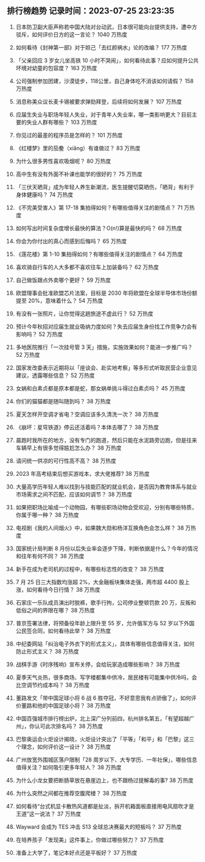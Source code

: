 
## 排行榜趋势 记录时间：2023-07-25 23:23:35
  
  1. 日本防卫副大臣声称若中国大陆对台动武，日本很可能向台提供支持，遭中方驳斥，如何评价日方的这一言论？ 1040 万热度
    
  2. 如何看待《封神第一部》对于妲己「去红颜祸水」论的改编？ 177 万热度
    
  3. 「父亲回应 3 岁女儿坐高铁 10 小时不哭闹」，如何看待此事？应如何提升公共环境对幼童的包容度？ 163 万热度
    
  4. 公司强制参加团建，沙漠徒步，118公里，自己身体吃不消该如何请假？ 158 万热度
    
  5. 消息称美众议长麦卡锡被要求弹劾拜登，后续将如何发展？ 107 万热度
    
  6. 应届生失业与职场年轻人失业，对于青年人失业率，哪一类影响更大？目前主要的失业人群有哪些？ 103 万热度
    
  7. 你见过的最差的程序员是怎样的？ 101 万热度
    
  8. 《红楼梦》里的茄鲞（xiǎng）有谁做过？ 83 万热度
    
  9. 为什么很多男性喜欢吸烟呢？ 80 万热度
    
  10. 高中生有没有外面不补课也能学的很好的？ 75 万热度
    
  11. 「三伏天晒背」成为年轻人养生新潮流，医生提醒切莫晒伤，「晒背」有利于身体健康吗？ 74 万热度
    
  12. 《不完美受害人》第 17-18 集拍得如何？有哪些值得关注的剧情点？ 71 万热度
    
  13. 如何写出时间复杂度增长最快的算法？O(n!)算是最快的吗？ 68 万热度
    
  14. 你会为你付出的真心而感到后悔吗？ 65 万热度
    
  15. 《莲花楼》第 1-10 集拍得如何？有哪些值得关注的剧情点？ 64 万热度
    
  16. 喜欢骑自行车的人大多都不喜欢往车上加装备吗？ 62 万热度
    
  17. 自己做饭跟点外卖哪个更好？ 59 万热度
    
  18. 欧盟理事会批准欧盟芯片法案，目标是 2030 年将欧盟在全球半导体市场份额提至 20%，意味着什么？ 54 万热度
    
  19. 有没有一张照片，让你觉得这趟旅途不虚此行？ 52 万热度
    
  20. 预计今年秋招对应届生就业吸纳力度如何？失去应届生身份找工作竞争力会有影响吗？ 52 万热度
    
  21. 多地医院推行「一次挂号管 3 天」措施，实施效果如何？能进一步推广吗？ 52 万热度
    
  22. 国家发改委表示近期将以「座谈会、赴实地考察」等多形式听取民营企业意见建议，透露哪些信息？ 52 万热度
    
  23. 女娲和白素贞都是原本都是蛇，那女娲单挑斗得过白素贞吗？ 45 万热度
    
  24. 你们的猫猫都是随叫随到吗？ 38 万热度
    
  25. 夏天怎样开空调才省电？空调应该多久清洗一次？ 38 万热度
    
  26. 《崩坏：星穹铁道》停云还活着吗？本体去哪了？ 38 万热度
    
  27. 晨跑时我所在的地方，没有专门的跑道，然后只能在水泥路旁边跑，但是往来车辆早上有很多觉得尴尬怎么办？ 38 万热度
    
  28. 请问统一供凉的可行性高不高？ 38 万热度
    
  29. 2023 年高考结束后想买游戏本，求大佬推荐? 38 万热度
    
  30. 大量高学历年轻人难以找到与技能匹配的就业机会，是否因为教育体系与就业市场需求之间不匹配，应该如何调节？ 38 万热度
    
  31. 如果把职场比喻成一个动物园，有哪些职场动物会受欢迎，分别有哪些特质，你属于哪一种？ 38 万热度
    
  32. 电视剧《我的人间烟火》中，如果魏大勋和杨洋互换角色会怎么样？ 38 万热度
    
  33. 国家统计局判断 8 月份以后失业率会逐步下降，判断依据是什么？今年的情况和往年有何不同？ 38 万热度
    
  34. 新手在成为老司机的过程中，有哪些标志性的改变？ 38 万热度
    
  35. 7 月 25 日三大指数均涨超 2%，大金融板块集体走强，两市超 4400 股上涨，如何看待今日行情？ 38 万热度
    
  36. 石家庄一乐队成员演出时脱裤，歌手行拘，公司停业整顿罚款 20 万，反叛和低俗之间的界限在哪？ 38 万热度
    
  37. 普京签署法律，将预备役年龄上限升至 55 岁，允许俄军方与 52 岁以下外国公民签合同，如何看待此举？ 38 万热度
    
  38. 中纪委网站「纠治电子外衣下的形式主义」，具体有哪些信息值得关注，如何防止形式主义？ 38 万热度
    
  39. 战棋手游《时序残响》宣布关停，会给玩家造成哪些影响？ 38 万热度
    
  40. 夏季天气炎热，很多商场、写字楼都集中供冷，居民楼有可能集中供冷吗，会比空调节约成本吗？ 38 万热度
    
  41. 董路发文「带中国足球小将 6 战 6 胜夺冠，不好意思我有点骄傲了」，如何评价董路和他的中国足球小将？ 38 万热度
    
  42. 中国百强城市排行榜出炉，北上深广分列前四，杭州排名第五，「有望超越广州」，你认可此次排名吗？ 38 万热度
    
  43. 巴黎奥运会火炬设计揭晓，火炬设计突出了「平等」「和平」和「巴黎」这三个理念，如何评价这一设计？ 38 万热度
    
  44. 广州放宽外围城区落户限制「28 周岁以下、大专学历、一年社保」，哪些信息值得关注？如何吸引更多年轻人？ 38 万热度
    
  45. 为什么小龙女要把断肠草放在悬崖边上，也不跟杨过提解毒的事? 38 万热度
    
  46. 为什么突然之间都在推荐空腹爬楼？ 38 万热度
    
  47. 如何看待“台式机显卡散热风道都是扯淡，拆开机箱面板直接用电风扇吹才是王道”这一说法？ 37 万热度
    
  48. Wayward 会成为 TES 冲击 S13 全球总决赛最大的短板吗？ 37 万热度
    
  49. 在培养孩子「发现美」这件事上，你做过哪些努力？ 37 万热度
    
  50. 准备上大学了，笔记本好点还是平板好？ 37 万热度
    